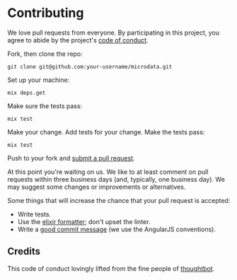 # Contributing

We love pull requests from everyone. By participating in this project, you
agree to abide by the project's [code of conduct](https://thoughtbot.com/open-source-code-of-conduct).

Fork, then clone the repo:

    git clone git@github.com:your-username/microdata.git

Set up your machine:

    mix deps.get

Make sure the tests pass:

    mix test

Make your change. Add tests for your change. Make the tests pass:

    mix test

Push to your fork and [submit a pull request][pr].

[pr]: https://github.com/anulman/microdata/compare/

At this point you're waiting on us. We like to at least comment on pull requests
within three business days (and, typically, one business day). We may suggest
some changes or improvements or alternatives.

Some things that will increase the chance that your pull request is accepted:

* Write tests.
* Use the [elixir formatter](https://hexdocs.pm/mix/master/Mix.Tasks.Format.html); don't upset the linter.
* Write a [good commit message](https://docs.google.com/document/d/1QrDFcIiPjSLDn3EL15IJygNPiHORgU1_OOAqWjiDU5Y/) (we use the AngularJS conventions).


## Credits
This code of conduct lovingly lifted from the fine people of [thoughtbot](http://thoughtbot.com/).
